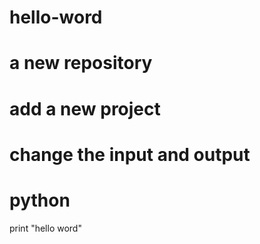 # hello-word
# a new repository 
# add a new project
# change the input and output
# python
print "hello word"
